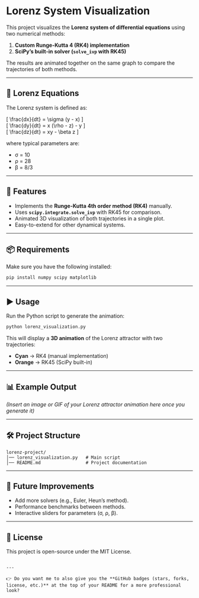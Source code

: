 # Lorenz System Visualization

This project visualizes the **Lorenz system of differential equations** using two numerical methods:

1. **Custom Runge-Kutta 4 (RK4) implementation**  
2. **SciPy’s built-in solver (`solve_ivp` with RK45)**  

The results are animated together on the same graph to compare the trajectories of both methods.

---

## 🔬 Lorenz Equations
The Lorenz system is defined as:

\[
\frac{dx}{dt} = \sigma (y - x)
\]  
\[
\frac{dy}{dt} = x (\rho - z) - y
\]  
\[
\frac{dz}{dt} = xy - \beta z
\]  

where typical parameters are:
- σ = 10  
- ρ = 28  
- β = 8/3  

---

## 🚀 Features
- Implements the **Runge-Kutta 4th order method (RK4)** manually.  
- Uses **`scipy.integrate.solve_ivp`** with RK45 for comparison.  
- Animated 3D visualization of both trajectories in a single plot.  
- Easy-to-extend for other dynamical systems.  

---

## 📦 Requirements
Make sure you have the following installed:

```bash
pip install numpy scipy matplotlib
````

---

## ▶️ Usage

Run the Python script to generate the animation:

```bash
python lorenz_visualization.py
```

This will display a **3D animation** of the Lorenz attractor with two trajectories:

* **Cyan** → RK4 (manual implementation)
* **Orange** → RK45 (SciPy built-in)

---

## 📊 Example Output

*(Insert an image or GIF of your Lorenz attractor animation here once you generate it)*

---

## 🛠️ Project Structure

```
lorenz-project/
│── lorenz_visualization.py   # Main script
│── README.md                 # Project documentation
```

---

## 🌟 Future Improvements

* Add more solvers (e.g., Euler, Heun’s method).
* Performance benchmarks between methods.
* Interactive sliders for parameters (σ, ρ, β).

---

## 📜 License

This project is open-source under the MIT License.

```

---

👉 Do you want me to also give you the **GitHub badges (stars, forks, license, etc.)** at the top of your README for a more professional look?
